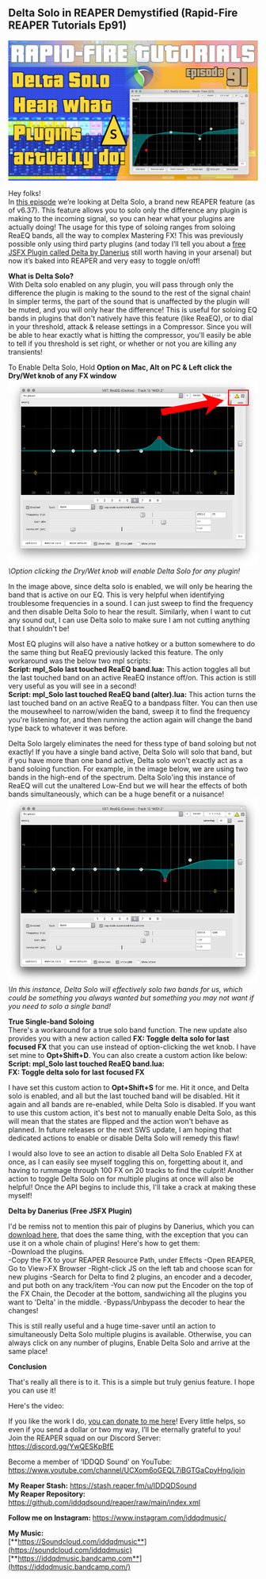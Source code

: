 ## Delta Solo in REAPER Demystified (Rapid-Fire REAPER Tutorials Ep91)

![](/blog/rfrt/91/RFRT-EP91.jpg)

Hey folks!  
 In [this episode](https://youtu.be/xxYuM0bpFew) we’re looking at Delta Solo, a brand new REAPER feature (as of v6.37). This feature allows you to solo only the difference any plugin is making to the incoming signal, so you can hear what your plugins are actually doing! The usage for this type of soloing ranges from soloing ReaEQ bands, all the way to complex Mastering FX! This was previously possible only using third party plugins (and today I’ll tell you about a [free JSFX Plugin called Delta by Danerius](https://work.danerius.se/download-section/) still worth having in your arsenal) but now it’s baked into REAPER and very easy to toggle on/off!

**What is Delta Solo?**  
With Delta solo enabled on any plugin, you will pass through only the difference the plugin is making to the sound to the rest of the signal chain! In simpler terms, the part of the sound that is unaffected by the plugin will be muted, and you will only hear the difference! This is useful for soloing EQ bands in plugins that don't natively have this feature (like ReaEQ), or to dial in your threshold, attack & release settings in a Compressor. Since you will be able to hear exactly what is hitting the compressor, you'll easily be able to tell if you threshold is set right, or whether or not you are killing any transients!

 To Enable Delta Solo, Hold **Option on Mac, Alt on PC & Left click the Dry/Wet knob of any FX window**  
![](/blog/rfrt/91/rfrtep91-1.png)
_\Option clicking the Dry/Wet knob will enable Delta Solo for any plugin!_

In the image above, since delta solo is enabled, we will only be hearing the band that is active on our EQ. This is very helpful when identifying troublesome frequencies in a sound. I can just sweep to find the frequency and then disable Delta Solo to hear the result. Similarly, when I want to cut any sound out, I can use Delta solo to make sure I am not cutting anything that I shouldn't be!

Most EQ plugins will also have a native hotkey or a button somewhere to do the same thing but ReaEQ previously lacked this feature. The only workaround was the below two mpl scripts:  
**Script: mpl_Solo last touched ReaEQ band.lua:** This action toggles all but the last touched band on an active ReaEQ instance off/on. This action is still very useful as you will see in a second!  
**Script: mpl_Solo last touched ReaEQ band (alter).lua:** This action turns the last touched band on an active ReaEQ to a bandpass filter. You can then use the mousewheel to narrow/widen the band, sweep it to find the frequency you're listening for, and then running the action again will change the band type back to whatever it was before.

Delta Solo largely eliminates the need for thess type of band soloing but not exactly! If you have a single band active, Delta Solo will solo that band, but if you have more than one band active, Delta solo won't exactly act as a band soloing function. For example, in the image below, we are using two bands in the high-end of the spectrum. Delta Solo'ing this instance of ReaEQ will cut the unaltered Low-End but we will hear the effects of both bands simultaneously, which can be a huge benefit or a nuisance!
![](/blog/rfrt/91/rfrtep91-2.png)
_\In this instance, Delta Solo will effectively solo two bands for us, which could be something you always wanted but something you may not want if you need to solo a single band!_

**True Single-band Soloing**  
There's a workaround for a true solo band function. The new update also provides you with a new action called **FX: Toggle delta solo for last focused FX** that you can use instead of option-clicking the wet knob. I have set mine to **Opt+Shift+D**. You can also create a custom action like below:  
**Script: mpl_Solo last touched ReaEQ band.lua:**  
**FX: Toggle delta solo for last focused FX**

 I have set this custom action to **Opt+Shift+S** for me. Hit it once, and Delta solo is enabled, and all but the last touched band will be disabled. Hit it again and all bands are re-enabled, while Delta Solo is disabled. If you want to use this custom action, it's best not to manually enable Delta Solo, as this will mean that the states are flipped and the action won't behave as planned. In future releases or the next SWS update, I am hoping that dedicated actions to enable or disable Delta Solo will remedy this flaw!

I would also love to see an action to disable all Delta Solo Enabled FX at once, as I can easily see myself toggling this on, forgetting about it, and having to rummage through 100 FX on 20 tracks to find the culprit! Another action to toggle Delta Solo on for multiple plugins at once will also be helpful! Once the API begins to include this, I'll take a crack at making these myself!

**Delta by Danerius (Free JSFX Plugin)**

 I'd be remiss not to mention this pair of plugins by Danerius, which you can [download here](https://work.danerius.se/download-section/), that does the same thing, with the exception that you can use it on a whole chain of plugins! Here's how to get them:  
 -Download the plugins.  
 -Copy the FX to your REAPER Resource Path, under Effects
 -Open REAPER, Go to View>FX Browser
 -Right-click JS on the left tab and choose scan for new plugins
 -Search for Delta to find 2 plugins, an encoder and a decoder, and put both on any track/item
 -You can now put the Encoder on the top of the FX Chain, the Decoder at the bottom, sandwiching all the plugins you want to 'Delta' in the middle.
 -Bypass/Unbypass the decoder to hear the changes!

 This is still really useful and a huge time-saver until an action to simultaneously Delta Solo multiple plugins is available. Otherwise, you can always click on any number of plugins, Enable Delta Solo and arrive at the same place!

**Conclusion**

That's really all there is to it. This is a simple but truly genius feature. I hope you can use it!

Here's the video:

<youtube id="xxYuM0bpFew"></youtube>

If you like the work I do, [you can donate to me here](http://www.buymeacoffee.com/iddqdsound)! Every little helps, so even if you send a dollar or two my way, I’ll be eternally grateful to you!  
 Join the REAPER squad on our Discord Server:  
<https://discord.gg/YwQESKpBfE>

Become a member of ‘IDDQD Sound’ on YouTube: <https://www.youtube.com/channel/UCXom6oGEQL7iBGTGaCpyHng/join>

**My Reaper Stash:** <https://stash.reaper.fm/u/IDDQDSound>  
**My Reaper Repository:** <https://github.com/iddqdsound/reaper/raw/main/index.xml>

**Follow me on Instagram:** <https://www.instagram.com/iddqdmusic/>

**My Music:**  
[**https://Soundcloud.com/iddqdmusic**](https://soundcloud.com/iddqdmusic)  
[**https://iddqdmusic.bandcamp.com**](https://iddqdmusic.bandcamp.com/)

